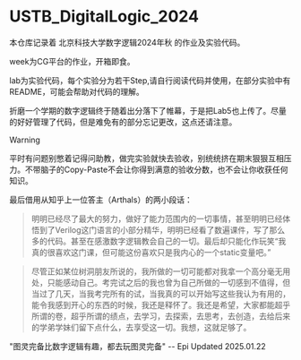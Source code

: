 # USTB_DigitalLogic_2024

本仓库记录着 北京科技大学数字逻辑2024年秋 的作业及实验代码。

week为CG平台的作业，开箱即食。

lab为实验代码，每个实验分为若干Step,请自行阅读代码并使用，在部分实验中有README，可能会帮助对代码的理解。

折磨一个学期的数字逻辑终于随着出分落下了帷幕，于是把Lab5也上传了。尽量的好好管理了代码，但是难免有的部分忘记更改，这点还请注意。

> [!Warning]
> 平时有问题别憋着记得问助教，做完实验就快去验收，别统统挤在期末狠狠互相压力。不带脑子的Copy-Paste不会让你得到满意的验收分数，也不会让你收获任何知识。

最后借用从知乎上一位答主（Arthals）的两小段话：
> 明明已经尽了最大的努力，做好了能力范围内的一切事情，甚至明明已经体悟到了Verilog这门语言的小部分精华，明明已经看了数遍课件，写了那么多的代码。甚至在感激数字逻辑教会自己的一切。最后却只能化作玩笑“我真的很喜欢这门课，但可能这份喜欢只是我内心的一个static变量吧。”

> 尽管正如某位树洞朋友所说的，我所做的一切可能都对我拿一个高分毫无用处，只能感动自己。考完试之后的我也曾为自己所做的一切感到不值得，但当过了几天，当我考完所有的试，当我真的可以开始写这些我认为有用的，能令我感到开心的东西的时候，我还是释怀了。我还是希望，大家都能超乎所谓的卷，超乎所谓的绩点，去学习，去探索，去思考，去创造，去给后来的学弟学妹们留下点什么，去享受这一切。我想，这就足够了。


"图灵完备比数字逻辑有趣，都去玩图灵完备" -- Epi Updated 2025.01.22
